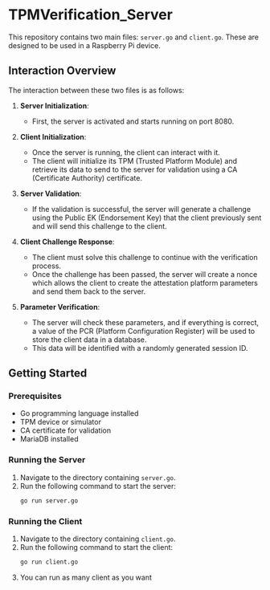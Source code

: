 # TPMVerification_Server

This repository contains two main files: `server.go` and `client.go`. These are designed to be used in a Raspberry Pi device.

## Interaction Overview

The interaction between these two files is as follows:

1. **Server Initialization**: 
   - First, the server is activated and starts running on port 8080.
   
2. **Client Initialization**: 
   - Once the server is running, the client can interact with it. 
   - The client will initialize its TPM (Trusted Platform Module) and retrieve its data to send to the server for validation using a CA (Certificate Authority) certificate.

3. **Server Validation**: 
   - If the validation is successful, the server will generate a challenge using the Public EK (Endorsement Key) that the client previously sent and will send this challenge to the client.

4. **Client Challenge Response**: 
   - The client must solve this challenge to continue with the verification process. 
   - Once the challenge has been passed, the server will create a nonce which allows the client to create the attestation platform parameters and send them back to the server.

5. **Parameter Verification**: 
   - The server will check these parameters, and if everything is correct, a value of the PCR (Platform Configuration Register) will be used to store the client data in a database. 
   - This data will be identified with a randomly generated session ID.

## Getting Started

### Prerequisites

- Go programming language installed
- TPM device or simulator
- CA certificate for validation
- MariaDB installed

### Running the Server

1. Navigate to the directory containing `server.go`.
2. Run the following command to start the server:
   ```sh
   go run server.go

### Running the Client
1. Navigate to the directory containing `client.go`.
2. Run the following command to start the client:
   ```sh
   go run client.go
3. You can run as many client as you want
